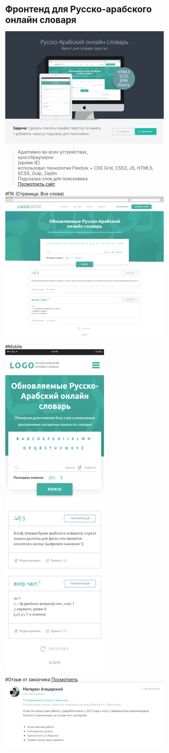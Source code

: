 # Фронтенд для Русско-арабского онлайн словаря

![alt text](https://github.com/mustazhap/dict/blob/master/site-templ.png)

> Адаптивно во всех устройствах,  
кроссбраузерно  
[кроме IE]  
использовал технологии Flexbox + CSS Grid, CSS3, JS, HTML5, SCSS, Gulp, Zeplin  
Подсказка слов для поисковика  
[Посмотреть сайт](https://mustazhap.h1n.ru/dict)

#ПК (Страница: Все слова)  
![alt text](https://github.com/mustazhap/dict/blob/master/site-desktop.png)

#Mobile  
![alt text](https://github.com/mustazhap/dict/blob/master/site-mob.png)

#Отзыв от заказчика [Посмотреть](https://freelansim.ru/freelancers/mustazhap/opinions)  
![alt text](https://github.com/mustazhap/dict/blob/master/dict-feedback.png)


